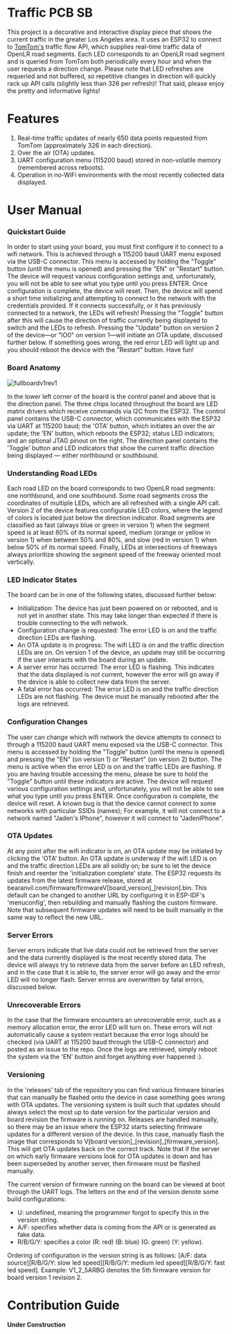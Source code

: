 # Traffic PCB SB
This project is a decorative and interactive display piece that shows the current traffic in the greater Los Angeles area. It uses an ESP32 to connect to [TomTom's](https://www.tomtom.com/) traffic flow API, which supplies real-time traffic data of OpenLR road segments. Each LED corresponds to an OpenLR road segment and is queried from TomTom both periodically every hour and when the user requests a direction change. Please note that LED refreshes are requeried and not buffered, so repetitive changes in direction will quickly rack up API calls (slightly less than 326 per refresh)! That said, please enjoy the pretty and informative lights!

# Features
1. Real-time traffic updates of nearly 650 data points requested from TomTom (approximately 326 in each direction).
3. Over the air (OTA) updates.
4. UART configuration menu (115200 baud) stored in non-volatile memory (remembered across reboots).
5. Operation in no-WiFi environments with the most recently collected data displayed.

# User Manual
### Quickstart Guide
In order to start using your board, you must first configure it to connect to a wifi network. This is achieved through a 115200 baud UART menu exposed via the USB-C connector. This menu is accessed by holding the "Toggle" button (until the menu is opened) and pressing the "EN" or "Restart" button. The device will request various configuration settings and, unfortunately, you will not be able to see what you type until you press ENTER. Once configuration is complete, the device will reset. Then, the device will spend a short time initializing and attempting to connect to the network with the credentials provided. If it connects successfully, or it has previously connected to a network, the LEDs will refresh! Pressing the "Toggle" button after this will cause the direction of traffic currently being displayed to switch and the LEDs to refresh. Pressing the "Update" button on version 2 of the device—or "IO0" on version 1—will initiate an OTA update, discussed further below. If something goes wrong, the red error LED will light up and you should reboot the device with the "Restart" button. Have fun!

### Board Anatomy
![fullboardv1rev1](https://github.com/user-attachments/assets/be1016b3-02a1-47e9-b4da-ed9a18e2df38)

In the lower left corner of the board is the control panel and above that is the direction panel. The three chips located throughout the board are LED matrix drivers which receive commands via I2C from the ESP32. The control panel contains the USB-C connector, which communicates with the ESP32 via UART at 115200 baud; the 'OTA' button, which initiates an over the air update; the 'EN' button, which reboots the ESP32; status LED indicators; and an optional JTAG pinout on the right. The direction panel contains the 'Toggle' button and LED indicators that show the current traffic direction being displayed — either northbound or southbound.

### Understanding Road LEDs
Each road LED on the board corresponds to two OpenLR road segments: one northbound, and one southbound. Some road segments cross the coordinates of multiple LEDs, which are all refreshed with a single API call. Version 2 of the device features configurable LED colors, where the legend of colors is located just below the direction indicator. Road segments are classified as fast (always blue or green in version 1) when the segment speed is at least 80% of its normal speed, medium (orange or yellow in version 1) when between 50% and 80%, and slow (red in version 1) when below 50% of its normal speed. Finally, LEDs at intersections of freeways always prioritize showing the segment speed of the freeway oriented most vertically.

### LED Indicator States
The board can be in one of the following states, discussed further below:
- Initialization: The device has just been powered on or rebooted, and is not yet in another state. This may take longer than expected if there is trouble connecting to the wifi network.
- Configuration change is requested: The error LED is on and the traffic direction LEDs are flashing.
- An OTA update is in progress: The wifi LED is on and the traffic direction LEDs are on. On version 1 of the device, an update may still be occurring if the user interacts with the board during an update.
- A server error has occurred: The error LED is flashing. This indicates that the data displayed is not current, however the error will go away if the device is able to collect new data from the server.
- A fatal error has occurred: The error LED is on and the traffic direction LEDs are not flashing. The device must be manually rebooted after the logs are retrieved.

### Configuration Changes
The user can change which wifi network the device attempts to connect to through a 115200 baud UART menu exposed via the USB-C connector. This menu is accessed by holding the "Toggle" button (until the menu is opened) and pressing the "EN" (on version 1) or "Restart" (on version 2) button. The menu is active when the error LED is on and the traffic LEDs are flashing. If you are having trouble accessing the menu, please be sure to hold the "Toggle" button until these indicators are active. The device will request various configuration settings and, unfortunately, you will not be able to see what you type until you press ENTER. Once configuration is complete, the device will reset. A known bug is that the device cannot connect to some networks with particular SSIDs (names); For example, it will not connect to a network named "Jaden's IPhone", however it will connect to "JadenIPhone".

### OTA Updates
At any point after the wifi indicator is on, an OTA update may be initiated by clicking the 'OTA' button. An OTA update is underway if the wifi LED is on and the traffic direction LEDs are all solidly on; be sure to let the device finish and reenter the 'initialization complete' state. The ESP32 requests its updates from the latest firmware release, stored at bearanvil.com/firmware/firmwareV[board_version]_[revision].bin. This default can be changed to another URL by configuring it in ESP-IDF's 'menuconfig', then rebuilding and manually flashing the custom firmware. Note that subsequent firmware updates will need to be built manually in the same way to reflect the new URL.

### Server Errors
Server errors indicate that live data could not be retrieved from the server and the data currently displayed is the most recently stored data. The device will always try to retrieve data from the server before an LED refresh, and in the case that it is able to, the server error will go away and the error LED will no longer flash. Server errros are overwritten by fatal errors, discussed below.

### Unrecoverable Errors
In the case that the firmware encounters an unrecoverable error, such as a memory allocation error, the error LED will turn on. These errors will not automatically cause a system restart because the error logs should be checked (via UART at 115200 baud through the USB-C connector) and posted as an issue to the repo. Once the logs are retrieved, simply reboot the system via the 'EN' button and forget anything ever happened :).

### Versioning
In the 'releases' tab of the repository you can find various firmware binaries that can manually be flashed onto the device in case something goes wrong with OTA updates. The versioning system is built such that updates should always select the most up to date version for the particular version and board revision the firmware is running on. Releases are handled manually, so there may be an issue where the ESP32 starts selecting firmware updates for a different version of the device. In this case, manually flash the image that corresponds to V[board version]\_[revision]\_[firmware_version]. This will get OTA updates back on the correct track. Note that if the server on which early firmware versions look for OTA updates is down and has been superseded by another server, then firmware must be flashed manually.

The current version of firmware running on the board can be viewed at boot through the UART logs. The letters on the end of the version denote some build configurations:
- U: undefined, meaning the programmer forgot to specify this in the version string.
- A/F: specifies whether data is coming from the API or is generated as fake data.
- R/B/G/Y: specifies a color (R: red) (B: blue) (G: green) (Y: yellow).

Ordering of configuration in the version string is as follows: [A/F: data source][R/B/G/Y: slow led speed][R/B/G/Y: medium led speed][R/B/G/Y: fast led speed]. Example: V1_2_5ARBG denotes the 5th firmware version for board version 1 revision 2.

# Contribution Guide
**Under Construction**
